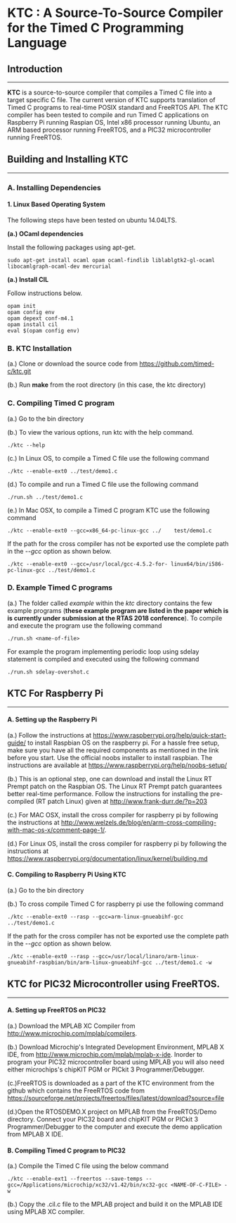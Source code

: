 # KTC : A Source-To-Source Compiler for the Timed C Programming Language 

## Introduction
***

**KTC** is a source-to-source compiler that compiles a Timed C file into a target specific C file. The current version of KTC supports translation of Timed C programs to real-time POSIX standard and FreeRTOS API. The KTC compiler has been tested to compile and run Timed C applications on Raspberry Pi running Raspian OS, Intel x86 processor running Ubuntu, an ARM based processor running FreeRTOS, and a PIC32 microcontroller running FreeRTOS.

## Building and Installing KTC
***
### A. Installing Dependencies
#### 1. Linux Based Operating System
The following steps have been tested on ubuntu 14.04LTS.

**(a.) OCaml dependencies**

Install the following packages using apt-get. 

	sudo apt-get install ocaml opam ocaml-findlib liblablgtk2-gl-ocaml libocamlgraph-ocaml-dev mercurial

**(a.) Install CIL**

Follow instructions below.

	opam init
	opam config env
	opam depext conf-m4.1
	opam install cil
	eval $(opam config env)
	
### B. KTC Installation

(a.) Clone or download the source code from <https://github.com/timed-c/ktc.git>

(b.) Run **make** from the root directory (in this case, the ktc directory)

### C. Compiling Timed C program

(a.) Go to the bin directory 

(b.) To view the various options, run ktc with the help command.

	./ktc --help
(c.) In Linux OS, to compile a Timed C file use the following command
	
	./ktc --enable-ext0 ../test/demo1.c
(d.) To compile and run a Timed C file use the following command
	
	./run.sh ../test/demo1.c
(e.) In Mac OSX, to compile a Timed C program KTC use the following command

	./ktc --enable-ext0 --gcc=x86_64-pc-linux-gcc ../	 test/demo1.c
If the path for the cross compiler has not be exported use the complete path in the *--gcc* option as shown below. 

	./ktc --enable-ext0 --gcc=/usr/local/gcc-4.5.2-for-	linux64/bin/i586-pc-linux-gcc ../test/demo1.c

### D. Example Timed C programs 

(a.) The folder called *example* within the *ktc* directory contains the few example programs (**these example program are listed in the paper which is is currently under submission at the RTAS 2018 conference**). To compile and execute the program use the following command 

    ./run.sh <name-of-file>

For example the program implementing periodic loop using sdelay statement is compiled and executed using the following command 

    ./run.sh sdelay-overshot.c
	
## KTC For Raspberry Pi
	
***
#### A. Setting up the Raspberry Pi

(a.) Follow the instructions at <https://www.raspberrypi.org/help/quick-start-guide/> to install Raspbian OS on the raspberry pi. For a hassle free setup, make sure you have all the required components as mentioned in the link before you start. Use the official noobs installer to install raspbian. The instructions are available at <https://www.raspberrypi.org/help/noobs-setup/>

(b.) This is an optional step, one can download and install the Linux RT Prempt patch on the Raspbian OS. The Linux RT Prempt patch guarantees better real-time performance. Follow the instructions for installing the pre-compiled (RT patch Linux) given at <http://www.frank-durr.de/?p=203>

(c.) For MAC OSX, install the cross compiler for raspberry pi by following the instructions at <http://www.welzels.de/blog/en/arm-cross-compiling-with-mac-os-x/comment-page-1/>. 

(d.) For Linux OS, install the cross compiler for raspberry pi by following the instructions at <https://www.raspberrypi.org/documentation/linux/kernel/building.md> 

#### C. Compiling to Raspberry Pi Using KTC 

(a.) Go to the bin directory 

(b.) To cross compile Timed C for raspberry pi use the following command

	./ktc --enable-ext0 --rasp --gcc=arm-linux-gnueabihf-gcc ../test/demo1.c
	
If the path for the cross compiler has not be exported use the complete path in the *--gcc* option as shown below. 

	./ktc --enable-ext0 --rasp --gcc=/usr/local/linaro/arm-linux-gnueabihf-raspbian/bin/arm-linux-gnueabihf-gcc ../test/demo1.c -w
	

## KTC for PIC32 Microcontroller using FreeRTOS.
***

#### A. Setting up FreeRTOS on PIC32 

(a.) Download the MPLAB XC Compiler from <http://www.microchip.com/mplab/compilers>. 

(b.) Download Microchip's Integrated Development Environment, MPLAB X IDE, from <http://www.microchip.com/mplab/mplab-x-ide>. Inorder to program your PIC32 microcontroller board using MPLAB you will also need either microchips's chipKIT PGM or PICkit 3 Programmer/Debugger.

(c.)FreeRTOS is downloaded as a part of the KTC environment from the github which contains the FreeRTOS code from <https://sourceforge.net/projects/freertos/files/latest/download?source=file>

(d.)Open the RTOSDEMO.X project on MPLAB from the FreeRTOS/Demo directory. Connect your PIC32 board and chipKIT PGM or PICkit 3 Programmer/Debugger to the computer and execute the demo application from MPLAB X IDE.

#### B. Compiling Timed C program to PIC32

(a.) Compile the Timed C file using the below command 

	./ktc --enable-ext1 --freertos --save-temps --gcc=/Applications/microchip/xc32/v1.42/bin/xc32-gcc <NAME-OF-C-FILE> -w 
(b.) Copy the .cil.c file to the MPLAB project and build it on the MPLAB IDE using MPLAB XC compiler.

	


	
	








	


